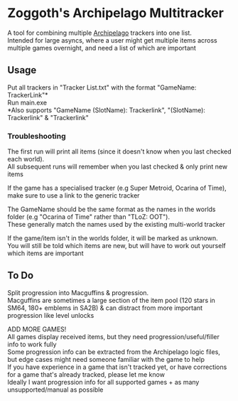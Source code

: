 # Zoggoth's Archipelago Multitracker

A tool for combining multiple [Archipelago](https://archipelago.gg/) trackers into one list.  
Intended for large asyncs, where a user might get multiple items across multiple games overnight, and need a list of which are important

## Usage

Put all trackers in "Tracker List.txt" with the format "GameName: TrackerLink"*  
Run main.exe  
\*Also supports "GameName (SlotName): Trackerlink", "(SlotName): Trackerlink" & "Trackerlink"

### Troubleshooting

The first run will print all items (since it doesn't know when you last checked each world).  
All subsequent runs will remember when you last checked & only print new items

If the game has a specialised tracker (e.g Super Metroid, Ocarina of Time), make sure to use a link to the generic tracker

The GameName should be the same format as the names in the worlds folder (e.g "Ocarina of Time" rather than "TLoZ: OOT").  
These generally match the names used by the existing multi-world tracker

If the game/item isn't in the worlds folder, it will be marked as unknown.  
You will still be told which items are new, but will have to work out yourself which items are important

## To Do

Split progression into Macguffins & progression.  
Macguffins are sometimes a large section of the item pool (120 stars in SM64, 180+ emblems in SA2B) & can distract from more important progression like level unlocks

ADD MORE GAMES!  
All games display received items, but they need progression/useful/filler info to work fully  
Some progression info can be extracted from the Archipelago logic files, but edge cases might need someone familiar with the game to help  
If you have experience in a game that isn't tracked yet, or have corrections for a game that's already tracked, please let me know  
Ideally I want progression info for all supported games + as many unsupported/manual as possible